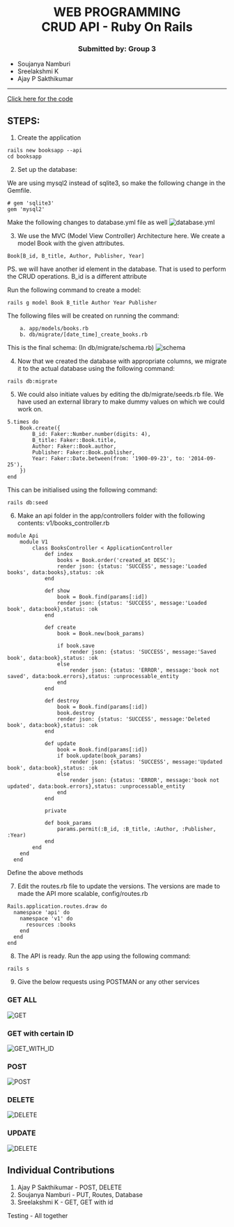 <h1>
    <center>WEB PROGRAMMING</center>
    <center>CRUD API - Ruby On Rails</center>
</h1>
<h3>
<center> <bold>Submitted by:</bold> Group 3</center>
</h3>
<ul>
    <li> Soujanya Namburi </li>
    <li> Sreelakshmi K </li>
    <li> Ajay P Sakthikumar </li>
</ul>
<hr /> 

[Click here for the code](https://github.com/soujanyanmbri/rubyonrails_webp)

## STEPS: 

1. Create the application 

```
rails new booksapp --api
cd booksapp
```
2. Set up the database:

We are using mysql2 instead of sqlite3, so make the following change in the Gemfile. 

```
# gem 'sqlite3'
gem 'mysql2'
```
Make the following changes to database.yml file as well 
![database.yml](pics/database.png) 


3. We use the MVC (Model View Controller) Architecture here. We create a model Book with the given attributes. 
```
Book[B_id, B_title, Author, Publisher, Year]
```
PS. we will have another id element in the database. That is used to perform the CRUD operations. B_id is a different attribute

Run the following command to create a model: 
```
rails g model Book B_title Author Year Publisher
```
The following files will be created on running the command: 

        a. app/models/books.rb
        b. db/migrate/[date_time]_create_books.rb

This is the final schema: (In db/migrate/schema.rb)
![schema](pics/schema.png) 

4.  Now that we created the database with appropriate columns, we migrate it to the actual database using the following command: 

```
rails db:migrate
```
5. We could also initiate values by editing the db/migrate/seeds.rb file. We have used an external library to make dummy values on which we could work on.  

```
5.times do
    Book.create({
        B_id: Faker::Number.number(digits: 4),
        B_title: Faker::Book.title,
        Author: Faker::Book.author,
        Publisher: Faker::Book.publisher,
        Year: Faker::Date.between(from: '1900-09-23', to: '2014-09-25'),
    })
end
```
This can be initialised using the following command: 
```
rails db:seed
```

6. Make an api folder in the app/controllers folder with the following contents: v1/books_controller.rb

```
module Api
    module V1
        class BooksController < ApplicationController
            def index
                books = Book.order('created_at DESC');
                render json: {status: 'SUCCESS', message:'Loaded books', data:books},status: :ok
            end

            def show
                book = Book.find(params[:id])
                render json: {status: 'SUCCESS', message:'Loaded book', data:book},status: :ok
            end

            def create
                book = Book.new(book_params)

                if book.save
                    render json: {status: 'SUCCESS', message:'Saved book', data:book},status: :ok
                else
                    render json: {status: 'ERROR', message:'book not saved', data:book.errors},status: :unprocessable_entity
                end
            end

            def destroy
                book = Book.find(params[:id])
                book.destroy
                render json: {status: 'SUCCESS', message:'Deleted book', data:book},status: :ok
            end

            def update
                book = Book.find(params[:id])
                if book.update(book_params)
                    render json: {status: 'SUCCESS', message:'Updated book', data:book},status: :ok
                else
                    render json: {status: 'ERROR', message:'book not updated', data:book.errors},status: :unprocessable_entity
                end
            end

            private

            def book_params
                params.permit(:B_id, :B_title, :Author, :Publisher, :Year)
            end
        end
    end
  end
```

Define the above methods
 
7. Edit the routes.rb file to update the versions. The versions are made to made the API more scalable, config/routes.rb

```
Rails.application.routes.draw do
  namespace 'api' do
    namespace 'v1' do
      resources :books
    end
  end
end
```

8. The API is ready. Run the app using the following command: 

```
rails s
```
9. Give the below requests using POSTMAN or any other services

### GET ALL
![GET](pics/GET.png) 

### GET with certain ID
![GET_WITH_ID](pics/GETwithID.png) 

### POST
![POST](pics/postJson.png) 

### DELETE
![DELETE](pics/delete.png) 

### UPDATE
![DELETE](pics/update.png) 

## Individual Contributions
1. Ajay P Sakthikumar - POST, DELETE
2. Soujanya Namburi - PUT, Routes, Database
3. Sreelakshmi K - GET, GET with id

Testing - All together
